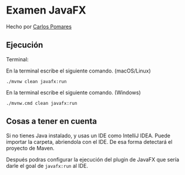 # Examen JavaFX

Hecho por [Carlos Pomares](https://www.github.com/pomaretta)

## Ejecución

Terminal:

En la terminal escribe el siguiente comando. (macOS/Linux)
```
./mvnw clean javafx:run
```

En la terminal escribe el siguiente comando. (Windows)
```
./mvnw.cmd clean javafx:run
```

## Cosas a tener en cuenta

Si no tienes Java instalado, y usas un IDE como IntelliJ IDEA.
Puede importar la carpeta, abriendola con el IDE. De esa forma detectará el proyecto de Maven.

Después podras configurar la ejecución del plugin de JavaFX que sería darle el goal de `javafx:run` al IDE.